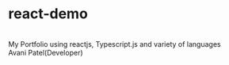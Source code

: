 # react-demo
<br>
My Portfolio using reactjs, Typescript.js and variety of languages
<br>
Avani Patel(Developer)
